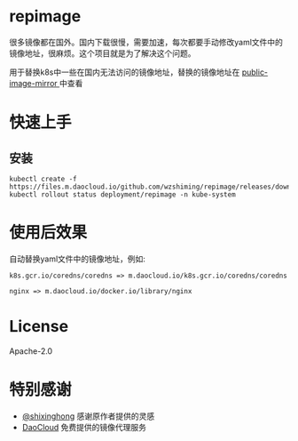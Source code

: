 # repimage

很多镜像都在国外。国内下载很慢，需要加速，每次都要手动修改yaml文件中的镜像地址，很麻烦。这个项目就是为了解决这个问题。

用于替换k8s中一些在国内无法访问的镜像地址，替换的镜像地址在 [public-image-mirror
](https://github.com/DaoCloud/public-image-mirror)中查看

# 快速上手
## 安装
```shell
kubectl create -f https://files.m.daocloud.io/github.com/wzshiming/repimage/releases/download/latest/repimage.yaml
kubectl rollout status deployment/repimage -n kube-system
```

# 使用后效果
自动替换yaml文件中的镜像地址，例如: 
```
k8s.gcr.io/coredns/coredns => m.daocloud.io/k8s.gcr.io/coredns/coredns

nginx => m.daocloud.io/docker.io/library/nginx
```

# License

Apache-2.0

# 特别感谢

- [@shixinghong](https://github.com/shixinghong) 感谢原作者提供的灵感
- [DaoCloud](https://github.com/DaoCloud) 免费提供的镜像代理服务
